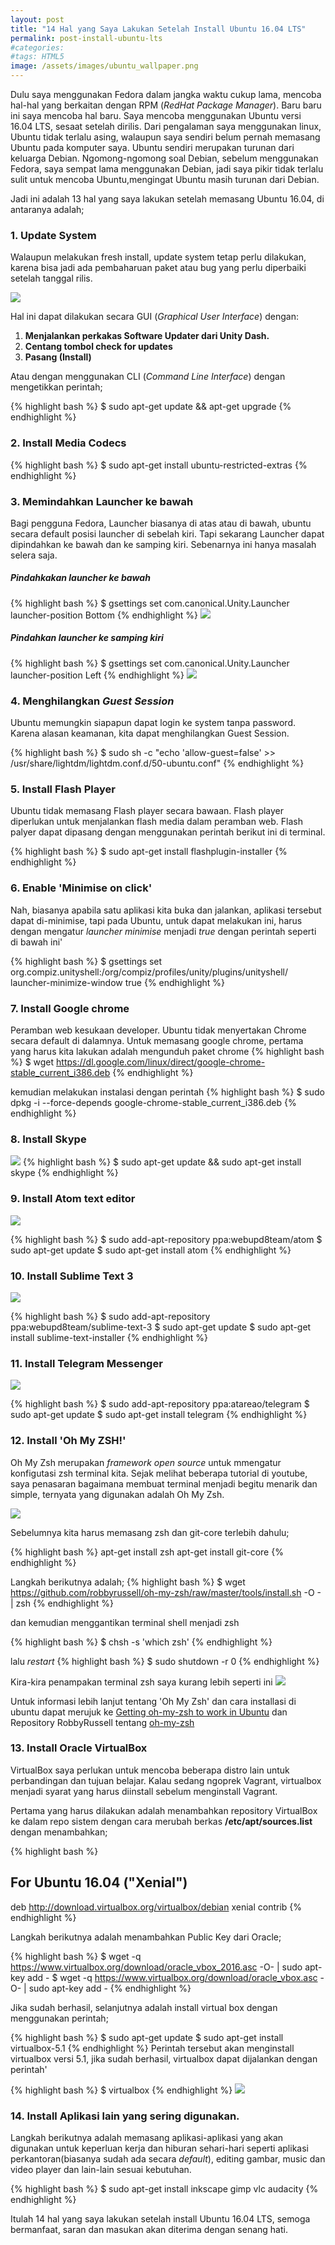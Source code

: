 ```yaml
---
layout: post
title: "14 Hal yang Saya Lakukan Setelah Install Ubuntu 16.04 LTS"
permalink: post-install-ubuntu-lts
#categories:
#tags: HTML5
image: /assets/images/ubuntu_wallpaper.png
---
```


Dulu saya menggunakan Fedora dalam jangka waktu cukup lama, mencoba hal-hal yang berkaitan dengan RPM (*RedHat Package Manager*). Baru baru ini saya mencoba hal baru. Saya mencoba menggunakan Ubuntu versi 16.04 LTS, sesaat setelah dirilis. Dari pengalaman saya menggunakan linux, Ubuntu tidak terlalu asing, walaupun saya sendiri belum pernah memasang Ubuntu pada komputer saya. Ubuntu sendiri merupakan turunan dari keluarga Debian. Ngomong-ngomong soal Debian, sebelum menggunakan Fedora, saya sempat lama menggunakan Debian, jadi saya pikir tidak terlalu sulit untuk mencoba Ubuntu,mengingat Ubuntu masih turunan dari Debian.

Jadi ini adalah 13 hal yang saya lakukan setelah memasang Ubuntu 16.04, di antaranya adalah;

### 1. Update System
Walaupun melakukan fresh install, update system tetap perlu dilakukan, karena bisa jadi ada pembaharuan paket atau bug yang perlu diperbaiki setelah tanggal rilis.

![](/assets/images/soft-updater.png)

Hal ini dapat dilakukan secara GUI (*Graphical User Interface*) dengan:

  1. **Menjalankan perkakas Software Updater dari Unity Dash.**
  2. **Centang tombol check for updates**
  3. **Pasang (Install)**

Atau dengan menggunakan CLI (*Command Line Interface*) dengan mengetikkan perintah;

{% highlight bash %}
$ sudo apt-get update && apt-get upgrade
{% endhighlight %}

### 2. Install Media Codecs

{% highlight bash %}
$ sudo apt-get install ubuntu-restricted-extras
{% endhighlight %}

### 3. Memindahkan Launcher ke bawah
Bagi pengguna Fedora, Launcher biasanya di atas atau di bawah, ubuntu secara default posisi launcher di sebelah kiri. Tapi sekarang Launcher dapat dipindahkan ke bawah dan ke samping kiri. Sebenarnya ini hanya masalah selera saja.

##### Pindahkakan launcher ke bawah

{% highlight bash %}
$ gsettings set com.canonical.Unity.Launcher launcher-position Bottom
{% endhighlight %}
![](/assets/images/launcher_bottom.png)

##### Pindahkan launcher ke samping kiri

{% highlight bash %}
$ gsettings set com.canonical.Unity.Launcher launcher-position Left
{% endhighlight %}
![](/assets/images/launcher_left.png)

### 4. Menghilangkan *Guest Session*

Ubuntu memungkin siapapun dapat login ke system tanpa password. Karena alasan keamanan, kita dapat menghilangkan Guest Session.

{% highlight bash %}
$ sudo sh -c "echo 'allow-guest=false' >> /usr/share/lightdm/lightdm.conf.d/50-ubuntu.conf"
{% endhighlight %}

### 5. Install Flash Player

Ubuntu tidak memasang Flash player secara bawaan. Flash player diperlukan untuk menjalankan flash media dalam peramban web. Flash palyer dapat dipasang dengan menggunakan perintah berikut ini di terminal.

{% highlight bash %}
$ sudo apt-get install flashplugin-installer
{% endhighlight %}

### 6. Enable 'Minimise on click'

Nah, biasanya apabila satu aplikasi kita buka dan jalankan, aplikasi tersebut dapat di-minimise, tapi pada Ubuntu, untuk dapat melakukan ini, harus dengan mengatur *launcher minimise* menjadi *true* dengan perintah seperti di bawah ini'

{% highlight bash %}
$ gsettings set org.compiz.unityshell:/org/compiz/profiles/unity/plugins/unityshell/ launcher-minimize-window true
{% endhighlight %}

### 7. Install Google chrome

Peramban web kesukaan developer. Ubuntu tidak menyertakan Chrome secara default di dalamnya. Untuk memasang google chrome, pertama yang harus kita lakukan adalah mengunduh paket chrome
{% highlight bash %}
$ wget https://dl.google.com/linux/direct/google-chrome-stable_current_i386.deb
{% endhighlight %}

kemudian melakukan instalasi dengan perintah
{% highlight bash %}
$ sudo dpkg -i --force-depends google-chrome-stable_current_i386.deb
{% endhighlight %}

### 8. Install Skype

![](/assets/images/skype.png)
{% highlight bash %}
$ sudo apt-get update && sudo apt-get install skype
{% endhighlight %}

### 9. Install Atom text editor

![](/assets/images/AtomEditor.png)

{% highlight bash %}
$ sudo add-apt-repository ppa:webupd8team/atom
$ sudo apt-get update
$ sudo apt-get install atom
{% endhighlight %}

### 10. Install Sublime Text 3

![](/assets/images/sublimetext3.png)

{% highlight bash %}
$ sudo add-apt-repository ppa:webupd8team/sublime-text-3
$ sudo apt-get update
$ sudo apt-get install sublime-text-installer
{% endhighlight %}

### 11. Install Telegram Messenger

![](/assets/images/telegram.png)

{% highlight bash %}
$ sudo add-apt-repository ppa:atareao/telegram
$ sudo apt-get update
$ sudo apt-get install telegram
{% endhighlight %}

### 12. Install 'Oh My ZSH!'

Oh My Zsh merupakan *framework open source* untuk mmengatur konfigutasi zsh terminal kita. Sejak melihat beberapa tutorial di youtube, saya penasaran bagaimana membuat terminal menjadi begitu menarik dan simple, ternyata yang digunakan adalah Oh My Zsh.

![](/assets/images/OhMyZsh.png)

Sebelumnya kita harus memasang zsh dan git-core terlebih dahulu;

{% highlight bash %}
apt-get install zsh
apt-get install git-core
{% endhighlight %}

Langkah berikutnya adalah;
{% highlight bash %}
$ wget https://github.com/robbyrussell/oh-my-zsh/raw/master/tools/install.sh -O - | zsh
{% endhighlight %}

dan kemudian menggantikan terminal shell menjadi zsh

{% highlight bash %}
$ chsh -s 'which zsh'
{% endhighlight %}

lalu *restart*
{% highlight bash %}
$ sudo shutdown -r 0
{% endhighlight %}

Kira-kira penampakan terminal zsh saya kurang lebih seperti ini ![](/assets/images/myterminal.png)

Untuk informasi lebih lanjut tentang 'Oh My Zsh' dan cara installasi di ubuntu dapat merujuk ke [Getting oh-my-zsh to work in Ubuntu](https://gist.github.com/tsabat/1498393) dan Repository RobbyRussell tentang [oh-my-zsh](https://github.com/robbyrussell/oh-my-zsh)

### 13. Install Oracle VirtualBox
VirtualBox saya perlukan untuk mencoba beberapa distro lain untuk perbandingan dan tujuan belajar. Kalau sedang ngoprek Vagrant, virtualbox menjadi syarat yang harus diinstall sebelum menginstall Vagrant.

Pertama yang harus dilakukan adalah menambahkan repository VirtualBox ke dalam repo sistem dengan cara merubah berkas **/etc/apt/sources.list** dengan menambahkan;

{% highlight bash %}
## For Ubuntu 16.04 ("Xenial")
deb http://download.virtualbox.org/virtualbox/debian xenial contrib
{% endhighlight %}

Langkah berikutnya adalah menambahkan Public Key dari Oracle;

{% highlight bash %}
$ wget -q https://www.virtualbox.org/download/oracle_vbox_2016.asc -O- | sudo apt-key add -
$ wget -q https://www.virtualbox.org/download/oracle_vbox.asc -O- | sudo apt-key add -
{% endhighlight %}

Jika sudah berhasil, selanjutnya adalah install virtual box dengan menggunakan perintah;

{% highlight bash %}
$ sudo apt-get update
$ sudo apt-get install virtualbox-5.1
{% endhighlight %}
Perintah tersebut akan menginstall virtualbox versi 5.1, jika sudah berhasil, virtualbox dapat dijalankan dengan perintah'

{% highlight bash %}
$ virtualbox
{% endhighlight %}
![](/assets/images/VirtualBox.png)

### 14. Install Aplikasi lain yang sering digunakan.
Langkah berikutnya adalah memasang aplikasi-aplikasi yang akan digunakan untuk keperluan kerja dan hiburan sehari-hari seperti aplikasi perkantoran(biasanya sudah ada secara *default*), editing gambar, music dan video player dan lain-lain sesuai kebutuhan.

{% highlight bash %}
$ sudo apt-get install inkscape gimp vlc audacity
{% endhighlight %}

Itulah 14 hal yang saya lakukan setelah install Ubuntu 16.04 LTS, semoga bermanfaat, saran dan masukan akan diterima dengan senang hati.
